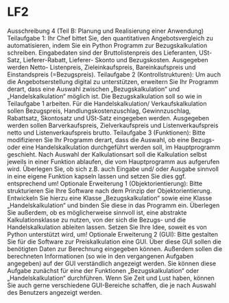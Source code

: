 # LF2
Ausschreibung 4 (Teil B: Planung und Realisierung einer Anwendung) Teilaufgabe 1:  Ihr Chef bittet Sie, den quantitativen Angebotsvergleich zu automatisieren, indem  Sie ein Python Programm zur Bezugskalkulation schreiben. Eingabedaten sind der Bruttolistenpreis des Lieferanten, USt-Satz, Lieferer-Rabatt, Lieferer- Skonto und Bezugskosten. Ausgegeben werden Netto- Listenpreis, Zieleinkaufspreis, Bareinkaufspreis und Einstandspreis (=Bezugspreis).     Teilaufgabe 2 (Kontrollstrukturen):  Um auch die Angebotserstellung digital zu unterstützen, erweitern Sie Ihr Programm derart, dass eine Auswahl zwischen „Bezugskalkulation“ und „Handelskalkulation“ möglich ist.    Die Bezugskalkulation soll so wie in Teilaufgabe 1 arbeiten. Für die Handelskalkulation/ Verkaufskalkulation sollen Bezugspreis, Handlungskostenzuschlag, Gewinnzuschlag, Rabattsatz, Skontosatz und USt-Satz eingegeben werden. Ausgegeben werden sollen Barverkaufspreis, Zielverkaufspreis und Listenverkaufspreis netto und Listenverkaufspreis brutto.      Teilaufgabe 3 (Funktionen): Bitte modifizieren Sie Ihr Programm derart, dass die Auswahl, ob eine Bezugs- oder eine Handelskalkulation durchgeführt werden soll, im Hauptprogramm geschieht. Nach Auswahl der Kalkulationsart soll die Kalkulation selbst jeweils in einer Funktion ablaufen, die vom Hauptprogramm aus aufgerufen wird. Überlegen Sie, ob sich z.B. auch Eingabe und/ oder Ausgabe sinnvoll in eine eigene Funktion kapseln lassen und setzen Sie dies ggf. entsprechend um!      Optionale Erweiterung 1 (Objektorientierung): Bitte strukturieren Sie Ihre Software nach dem Prinzip der Objektorientierung. Entwickeln Sie hierzu eine Klasse „Bezugskalkulation“ sowie eine Klasse „Handelskalkulation“ und binden Sie diese in das Programm ein. Überlegen Sie außerdem, ob es möglicherweise sinnvoll ist, eine abstrakte Kalkulationsklasse zu nutzen, von der sich die Bezugs- und die Handelskalkulation ableiten lassen. Setzen Sie Ihre Idee, soweit es von Python unterstützt wird, um!      Optionale Erweiterung 2 (GUI):  Bitte gestalten Sie für die Software zur Preiskalkulation eine GUI. Über diese GUI sollen die benötigten Daten zur Berechnung eingegeben können. Außerdem sollen die berechneten Informationen (so wie in den vergangenen Aufgaben angegeben) auf der GUI verständlich angezeigt werden.   Sie können diese Aufgabe zunächst für eine der Funktionen „Bezugskalkulation“ oder „Handelskalkulation“ durchführen. Wenn Sie Zeit und Lust haben, können Sie auch gerne verschiedene GUI-Bereiche schaffen, die je nach Auswahl des Benutzers angezeigt werden. 
